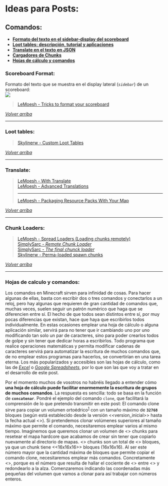# Ideas para Posts:  
## Comandos:  

 - [**Formato del texto en el sidebar-display del scoreboard**](#scoreboard-format)
 - [**Loot tables: descripción, tutorial y aplicaciones**](#loot-tables)
 - [**Translate en el texto en JSON**](#translate)
 - [**Cargadores de Chunks**](#chunk-loaders)
 - [**Hojas de cálculo y comandos**](#hojas-de-calculo-y-comandos)

### Scoreboard Format:
Formato del texto que se muestra en el display lateral (*`sidebar`*) de un scoreboard:  
![](http://i2.wp.com/i.imgur.com/Lf5PQQ7.png)

> [LeMoesh - Tricks to format your scoreboard](http://moesh.ca/tricks-to-format-your-scoreboard/)  

[*Volver arriba*](#ideas-para-posts)


----------
### Loot tables:

> [Skylinerw - Custom Loot Tables](http://www.minecraftforum.net/forums/minecraft-discussion/redstone-discussion-and/command-blocks/2546347-1-9-custom-loot-tables?comment=1)  

[*Volver arriba*](#ideas-para-posts)


----------
### Translate:
> [LeMoesh - With Translate](http://moesh.ca/with-translate/)  
> [LeMoesh - Advanced Translations](http://moesh.ca/advanced-translations/)  
> 
> ------
> [LeMoesh - Packaging Resource Packs With Your Map](http://moesh.ca/packaging-resource-packs-with-your-map/)  

[*Volver arriba*](#ideas-para-posts)


----------
### Chunk Loaders:

> [LeMoesh - Spread Loaders (Loading chunks remotely)](http://moesh.ca/spread-loaders/)  
> [SimplySarc - *Remote Chunk Loader*](http://youtu.be/O8dv9P49cKk)  
> [SimplySarc - *The final chunck loader*](https://youtu.be/egqsmXD_oCM)  
> [Skylinerw - Perma-loaded spawn chunks](http://www.minecraftforum.net/forums/mapping-and-modding/maps/1537579-function-1-8-perma-loaded-spawn-chunks-void-world?comment=1)  

[*Volver arriba*](#ideas-para-posts)


----------
### Hojas de calculo y comandos:
Los comandos en Minecraft sirven para infinidad de cosas. Para hacer algunas de ellas, basta con escribir dos o tres comandos y conectarlos a un reloj, pero hay algunas que requieren de gran cantidad de comandos que, muchas veces, suelen seguir un patrón numérico que haga que se diferencien entre sí. El hecho de que todos sean distintos entre sí, por muy pocas diferencias que existan, hace que haya que escribirlos todos individualmente. En estas ocasiones emplear una hoja de cálculo o alguna aplicación similar, servirá para no tener que ir cambiando uno por uno modificando tan solo un par de caracteres, sino para poder crearlos todos de golpe y sin tener que dedicar horas a escribirlos.
Todo programa que realice operaciones matemáticas y permita modificar cadenas de caracteres servirá para automatizar la escritura de muchos comandos que, de no emplear estos programas para hacerlos, se convertirían en una tarea eterna. Los más popularizados y accesibles son las hojas de cálculo, como las de [*Excel*](https://products.office.com/es-es/excel) o [*Google Spreadsheets*](https://www.google.es/intl/es/sheets/about/), por lo que son las que voy a tratar en el desarrollo de este post.

Por el momento muchos de vosotros no habréis llegado a entender cómo **una hoja de cálculo puede facilitar enormemente la escritura de grupos de muchos comandos**. La respuesta es sencilla: todo se basa en la función de **`concatenar`**. Pondré el ejemplo del comando `clone`, que facilitará la comprensión de lo que pretendo transmitir en este post:
El comando clone sirve para copiar un volumen ortoédrico<sup>[1](https://upload.wikimedia.org/wikipedia/commons/thumb/8/83/Ortoedro.png/320px-Ortoedro.png)</sup> con un tamaño máximo de **`32768`** bloques (según está establecido desde la versión <<version_inicial>> hasta la fecha actual <<snapshot>>). Si pretendemos clonar volúmenes superiores al tamaño máximo que permite el comando, necesitaremos emplear varios al mismo tiempo. Imaginemos que queremos clonar un volumen de <<V>> chunks para resetear el mapa hardcore que acabamos de crear sin tener que copiarlo nuevamente al directorio de mapas. <<V>> chunks son un total de <<W>> bloques, ya que un chunk tiene <<16x16x16>> bloques (16x16x16). Al ser este número mayor que la cantidad máxima de bloques que permite copiar el comando clone, necesitaremos emplear más comandos. Concretamente <<C>>, porque es el número que resulta de hallar el cociente de <<W>> entre <<tantos>> y redondearlo a la alza.
Comenzaremos indicando las coordenadas más pequeñas del volumen que vamos a clonar para así trabajar con números enteros.